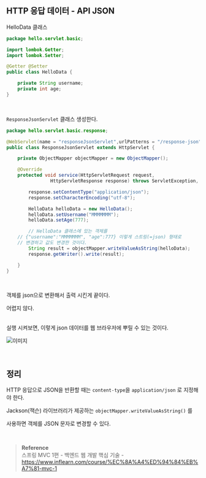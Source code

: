 ## HTTP 응답 데이터 - API JSON

HelloData 클래스

```java
package hello.servlet.basic;

import lombok.Getter;
import lombok.Setter;

@Getter @Setter
public class HelloData {

    private String username;
    private int age;
}
```

<br/>

`ResponseJsonServlet` 클래스 생성한다.

```java
package hello.servlet.basic.response;

@WebServlet(name = "responseJsonServlet",urlPatterns = "/response-json")
public class ResponseJsonServlet extends HttpServlet {

    private ObjectMapper objectMapper = new ObjectMapper();

    @Override
    protected void service(HttpServletRequest request,
                HttpServletResponse response) throws ServletException, IOException {

        response.setContentType("application/json");
        response.setCharacterEncoding("utf-8");

        HelloData helloData = new HelloData();
        helloData.setUsername("MMMMMMM");
        helloData.setAge(777);

        // HelloData 클래스에 있는 객체를 
	// {"username":"MMMMMMM", "age":777} 이렇게 스트링(=json) 형태로 
	// 변경하고 값도 변경한 것이다.
        String result = objectMapper.writeValueAsString(helloData);
        response.getWriter().write(result);

    }
}
```

<br/>

객체를 json으로 변환해서 출력 시킨게 끝이다.

어렵지 않다.

<br/>실행 시켜보면, 이렇게 json 데이터를 웹 브라우저에 뿌릴 수 있는 것이다.

![이미지](/programming/img/서26.PNG)


<br/>

## 정리

HTTP 응답으로 JSON을 반환할 때는 `content-type`을 `application/json` 로 지정해야 한다.

Jackson(잭슨) 라이브러리가 제공하는 `objectMapper.writeValueAsString()` 를 

사용하면 객체를 JSON 문자로 변경할 수 있다.



<br/>

>**Reference** <br/>스프링 MVC 1편 - 백엔드 웹 개발 핵심 기술 - https://www.inflearn.com/course/%EC%8A%A4%ED%94%84%EB%A7%81-mvc-1

